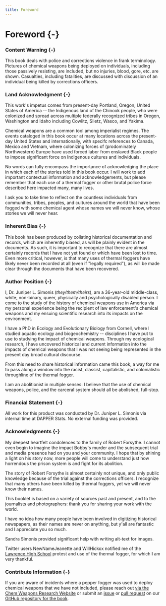 ```yaml
---
title: Foreword
---
```


# Foreword {-}

### Content Warning {-}

This book deals with police and corrections violence in frank terminology.
Pictures of chemical weapons being deployed on individuals, including those passively resisting, are included, but no injuries, blood, gore, etc. are shown.
Casualties, including fatalities, are discussed with discussion of an individual being killed by corrections officers.


### Land Acknowledgment {-}

This work's impetus comes from present-day Portland, Oregon, United States of America -- the Indigenous land of the Chinook people, who were colonized and spread across multiple federally recognized tribes in Oregon, Washington and Idaho including Cowlitz, Siletz, Wasco, and Yakima.

Chemical weapons are a common tool among imperialist regimes.
The events cataloged in this book occur at many locations across the present-day United States and internationally, with specifc references to Canada, Mexico and Vietnam, where colonizing forces of (prodominately Northwestern) Europe have used forced labor from enslaved Black people to impose significant force on Indigenous cultures and individuals.

No words can fully encompass the importance of acknowledging the place in which each of the stories told in this book occur.
I will work to add important contextual information and acknowledgements, but please remember that each use of a thermal fogger or other brutal police force described here impacted many, many lives.

I ask you to take time to reflect on the countless individuals from communities, tribes, peoples, and cultures around the world that have been fogged with some chemical agent whose names we will never know, whose stories we will never hear.

### Inherent Bias {-}

This book has been produced by collating historical documentation and records, which are inherently biased, as will be plainly evident in the documents.
As such, it is important to recognize that there are almost certainly records that I have not yet found or which have been lost to time.
Even more critical, however, is that many uses of thermal foggers have likely never been recorded at all (even if "legally required"), as will be made clear through the documents that have been recovered.

### Author Position {-}

I, Dr. Juniper L. Simonis (_they/them/theirs_), am a 36-year-old middle-class, white, non-binary, queer, physically and psychologically disabled person. 
I come to the study of the history of chemical weapons use in America via my personal experience being the recipient of law enforcement's chemical weapons and my ensuing scientific research into its impacts on the environment.

I have a PhD in Ecology and Evolutionary Biology from Cornell, where I studied aquatic ecology and biogeochemistry -- disciplines I have put to use to studying the impact of chemical weapons.
Through my ecological research, I have uncovered historical and current information into the impacts of chemical weapons that I was not seeing being represented in the present day broad cultural discourse. 

From this need to share historical information came this book, a way for me to pass along a window into the racist, classist, capitalistic, and colonialistic throughline of the thermal fogger.

I am an abolitionist in multiple senses: I believe that the use of chemical weapons, police, and the carceral system should all be abolished, full-stop.

### Financial Statement {-}

All work for this product was conducted by Dr. Juniper L. Simonis via internal time at DAPPER Stats.
No external funding was provided.

### Acknowledgments {-}

My deepest heartfelt condolences to the family of Robert Forsythe.
I cannot even begin to imagine the impact Bobby's murder and the subsequent trial and media presence had on you and your community.
I hope that by shining a light on his story now, more people will come to understand just how horrendous the prison system is and fight for its abolition.

The story of Robert Forsythe is almost certainly not unique, and only public knowledge because of the trial against the corrections officers.
I recognize that many others have been killed by thermal foggers, yet we will never know their names.

This booklet is based on a variety of sources past and present, and to the journalists and photographers: thank you for sharing your work with the world. 

I have no idea how many people have been involved in digitizing historical newspapers, as their names are never on anything, but y'all are fantastic and I appreciate you so much.

Sandra Simonis provided significant help with writing alt-text for images.

Twitter users NewNameJeanette and WillHickox notified me of the [Lawrence High School](#Lawrence1970_04_21) protest and use of the thermal fogger, for which I am very thankful.

### Contribute Information {-} 

If you are aware of incidents where a pepper fogger was used to deploy chemical weapons that we have not included, please reach out [via the Chem Weapons Research Website](chemicalweaponsresearch.com/contact/) or submit an [issue](https://github.com/chemicalweaponsresearch/thermal_fogger/issues/new/choose) or [pull request](https://github.com/chemicalweaponsresearch/thermal_fogger/compare) on our [GitHub repository for the book](https://github.com/chemicalweaponsresearch/thermal_fogger).
